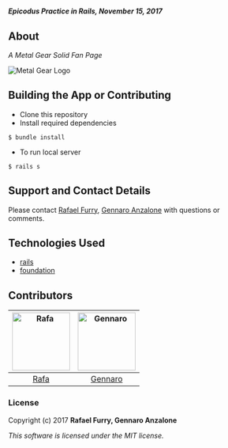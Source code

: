 

#

##### _Epicodus Practice in Rails, November 15, 2017_

## About

_A Metal Gear Solid Fan Page_

![Metal Gear Logo](https://upload.wikimedia.org/wikipedia/commons/b/b5/Metal_Gear_Solid_logo.png)


## Building the App or Contributing

* Clone this repository
* Install required dependencies

```
$ bundle install
```

* To run local server

```
$ rails s
```


## Support and Contact Details

Please contact [Rafael Furry](rfurry@gmail.com), [Gennaro Anzalone](g.anzalone12@gmail.com) with questions or comments.


## Technologies Used

* [rails](http://rubyonrails.org/)
* [foundation](https://foundation.zurb.com/)

## Contributors

| [<img alt="Rafa" src="https://avatars0.githubusercontent.com/u/13779974?s=460&v=4" width="117">](https://github.com/bullthistle) | [<img alt="Gennaro" src="https://avatars2.githubusercontent.com/u/29054577?s=460&v=4" width="117">](https://github.com/ganza9)
|:---:|:---:|
|[Rafa](https://github.com/bullthistle)|[Gennaro](https://github.com/ganza9)|
### License

Copyright (c) 2017 **Rafael Furry, Gennaro Anzalone**

*This software is licensed under the MIT license.*
